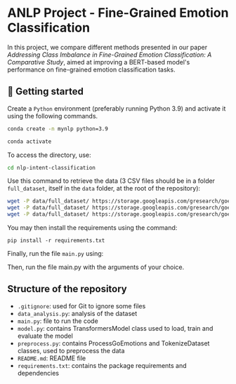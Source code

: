 # ANLP Project - Fine-Grained Emotion Classification

In this project, we compare different methods presented in our paper *Addressing Class Imbalance in Fine-Grained Emotion Classification: A Comparative Study*, aimed at improving a BERT-based model's performance on fine-grained emotion classification tasks.

## 🏁 Getting started

Create a ```Python``` environment (preferably running Python 3.9) and activate it using the following commands.
```bash
conda create -n mynlp python=3.9
```
```bash
conda activate
```

To access the directory, use:
```bash
cd nlp-intent-classification
```

Use this command to retrieve the data (3 CSV files should be in a folder ```full_dataset```, itself in the ```data``` folder, at the root of the repository):

```bash
wget -P data/full_dataset/ https://storage.googleapis.com/gresearch/goemotions/data/full_dataset/goemotions_1.csv
wget -P data/full_dataset/ https://storage.googleapis.com/gresearch/goemotions/data/full_dataset/goemotions_2.csv
wget -P data/full_dataset/ https://storage.googleapis.com/gresearch/goemotions/data/full_dataset/goemotions_3.csv
```

You may then install the requirements using the command:
```
pip install -r requirements.txt
```

Finally, run the file ```main.py``` using:

Then, run the file main.py with the arguments of your choice.

## Structure of the repository

- ```.gitignore```: used for Git to ignore some files
- ```data_analysis.py```: analysis of the dataset
- ```main.py```: file to run the code
- ```model.py```: contains TransformersModel class used to load, train and evaluate the model
- ```preprocess.py```: contains ProcessGoEmotions and TokenizeDataset classes, used to preprocess the data
- ```README.md```: README file
- ```requirements.txt```: contains the package requirements and dependencies
